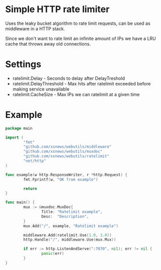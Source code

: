 Simple HTTP rate limiter
==========================
Uses the leaky bucket algorithm to rate limit requests, can be used as middleware in a HTTP stack.

Since we don't want to rate limit an infinite amount of IPs we have a LRU cache that throws away old
connections.

Settings
========
* ratelimit.Delay           - Seconds to delay after DelayTreshold
* ratelimit.DelayThreshold  - Max hits after ratelimit exceeded before making service unavailable
* ratelimit.CacheSize       - Max IPs we can ratelimit at a given time

Example
=======

```go
package main

import (
        "fmt"
        "github.com/xsnews/webutils/middleware"
        "github.com/xsnews/webutils/muxdoc"
        "github.com/xsnews/webutils/ratelimit"
        "net/http"
)

func example(w http.ResponseWriter, r *http.Request) {
        fmt.Fprintf(w, "OK from example")

        return
}

func main() {
        mux := &muxdoc.MuxDoc{
                Title: "Ratelimit example",
                Desc:  "Description",
        }
        mux.Add("/", example, "Ratelimit example")

        middleware.Add(ratelimit.Use(1.0, 3.0))
        http.Handle("/", middleware.Use(mux.Mux))

        if err := http.ListenAndServe(":7070", nil); err != nil {
                panic(err)
        }
}
```
